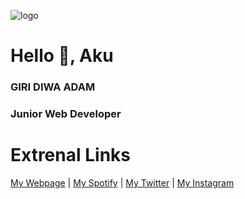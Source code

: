 ![logo](https://wallpapercave.com/dwp1x/wp8396932.jpg)

# Hello 👋, Aku

### GIRI DIWA ADAM
### Junior Web Developer

# Extrenal Links
[My Webpage](https://projectwebsite.xyz) | [My Spotify](https://open.spotify.com/user/31kbwghug5xhi4q55mc4xyiiybyy?si=05ead977d266469c&nd=1) | [My Twitter](https://twitter.com/giri_diwa) | [My Instagram](https://www.instagram.com/giri_diwa/)
